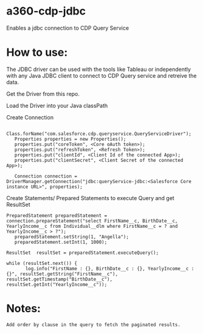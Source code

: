 # a360-cdp-jdbc
Enables a jdbc connection to CDP Query Service

# How to use:
The JDBC driver can be used with the tools like Tableau or independently with any Java JDBC client to connect to CDP Query service and retreive the data.

Get the Driver from this repo.

Load the Driver into your Java classPath

Create Connection
```
   Class.forName("com.salesforce.cdp.queryservice.QueryServiceDriver");
   Properties properties = new Properties();
   properties.put("coreToken", <Core oAuth token>);
   properties.put("refreshToken", <Refresh Token>);
   properties.put("clientId", <Client Id of the connected App>);
   properties.put("clientSecret", <Client Secret of the connected App>);

   Connection connection =  DriverManager.getConnection("jdbc:queryService-jdbc:<Salesforce Core instance URL>", properties);
```
Create Statements/ Prepared Statements to execute Query and get ResultSet
```
PreparedStatement preparedStatement = connection.prepareStatement("select FirstName__c, BirthDate__c, YearlyIncome__c from Individual__dlm where FirstName__c = ? and YearlyIncome__c > ?");
   preparedStatement.setString(1, "Angella");
   preparedStatement.setInt(1, 1000);

ResultSet  resultSet = preparedStatement.executeQuery();

while (resultSet.next()) {
       log.info("FirstName : {}, BirthDate__c : {}, YearlyIncome__c : {}", resultSet.getString("FirstName__c"), resultSet.getTimestamp("BirthDate__c"), resultSet.getInt("YearlyIncome__c"));
```

# Notes:
    
    Add order by clause in the query to fetch the paginated results.

